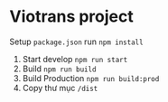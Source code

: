 # Viotrans project
Setup `package.json` run `npm install`
1. Start develop `npm run start`
2. Build `npm run build`
3. Build Production `npm run build:prod`
3. Copy thư mục `/dist`
